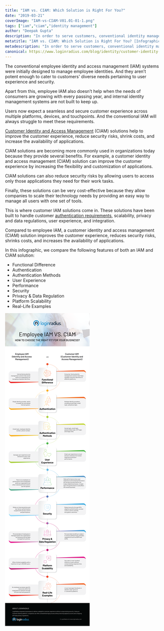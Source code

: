 ```yaml
---
title: "IAM vs. CIAM: Which Solution is Right For You?"
date: "2019-03-21"
coverImage: "IAM-vs-CIAM-V01.01-01-1.png"
tags: ["iam","ciam","identity management"]
author: "Deepak Gupta" 
description: "In order to serve customers, conventional identity management is no longer enough. This truly ought to go without saying. After all, internal management systems were initially designed to handle employee identities, and consumer preferences are not generally matched with their preferences of a successful user experience."
metatitle: "IAM vs. CIAM: Which Solution is Right For You? [Infographic]"
metadescription: "In order to serve customers, conventional identity management is no longer enough. In this infographic, iam vs ciam, check out which solution is better for you"
canonical: https://www.loginradius.com/blog/identity/customer-identity-and-access-management/
---
```


The conventional employee identity and access management (IAM) systems were initially designed to manage employee identities. And they aren’t potent enough to cater to customers' diverse needs pertaining to user experience and security. 

Apart from this, employee IAM also doesn’t help when the needs of consumers are growing with every passing year, and internal identity management systems are not built to keep up.

Users now expect a seamless and secure customer experience across multiple platforms, devices, and touchpoints. And the conventional IAM will always struggle to meet these requirements. 

[Customer Identity and Access Management](https://blog.loginradius.com/identity/customer-identity-and-access-management/) (CIAM) solutions help to improve the customer experience, reduce security risks, shrink costs, and increase the availability of applications.

CIAM solutions are becoming more commonly used in organizations today because they provide several benefits. For example, a customer identity and access management (CIAM) solution can improve the customer experience by increasing the flexibility and customization of applications. 

CIAM solutions can also reduce security risks by allowing users to access only those applications they need for their work tasks. 

Finally, these solutions can be very cost-effective because they allow companies to scale their technology needs by providing an easy way to manage all users with one set of tools.

This is where customer IAM solutions come in. These solutions have been built to handle customer [authentication requirements](https://www.loginradius.com/authentication/), scalability, privacy and data regulations, user experience, and integration.

Compared to employee IAM, a customer identity and access management (CIAM) solution improves the customer experience, reduces security risks, shrinks costs, and increases the availability of applications.

In this infographic, we compare the following features of both an IAM and CIAM solution:



* Functional Difference
* Authentication
* Authentication Methods
* User Experience
* Performance 
* Security
* Privacy & Data Regulation
* Platform Scalability
* Real-Life Examples


![employee-iam-vs-ciam](employee-iam-vs-ciam.png)

